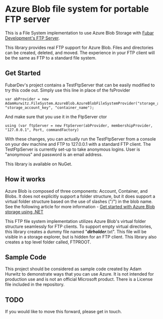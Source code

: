 # Azure Blob file system for portable FTP server  #

This is a File System implementation to use Azure Blob Storage with [Fubar Development's FTP Server](https://github.com/FubarDevelopment/FtpServer). 

This library provides real FTP support for Azure Blob. Files and directories can be created, deleted, and moved. The experience in your FTP client will be the same as FTP to a standard file system. 


## Get Started ##

FubarDev's project contains a TestFtpServer that can be easily modified to try this code out. Simply use this line in place of the fsProvider 

	var abProvider = new AdamHurwitz.FileSystem.AzureBlob.AzureBlobFileSystemProvider("storage_account_name", "storage_account_key", "container_name");


And make sure that you use it in the FtpServer ctor

	using (var ftpServer = new FtpServer(abProvider, membershipProvider, "127.0.0.1", Port, commandFactory)

With these changes, you can actually run the TestFtpServer from a console on your dev machine and FTP to 127.0.0.1 with a standard FTP client. The TestFtpServer is currently set-up to take anonymous logins. User is "anonymous" and password is an email address. 


This library is available on NuGet. 


## How it works ##

Azure Blob is composed of three components: Account, Container, and Blobs. It does not explicitly support a folder structure, but it does support a virtual folder structure based on the use of slashes ("/") in the blob name. See the following article for more information - [Get started with Azure Blob storage using .NET](https://azure.microsoft.com/en-us/documentation/articles/storage-dotnet-how-to-use-blobs/)

This FTP file system implementation utilizes Azure Blob's virtual folder structure seamlessly for FTP clients. To support empty virtual directories, this library creates a dummy file named "___dirholder___.txt". This file will be visible in a storage explorer, but is hidden for an FTP client. This library also creates a top level folder called, FTPROOT. 



## Sample Code ##
This project should be considered as sample code created by Adam Hurwitz to demonstrate ways that you can use Azure. It is not intended for production use and is not an official Microsoft product. There is a License file included in the repository. 


## TODO ##
If you would like to move this forward, please get in touch. 




